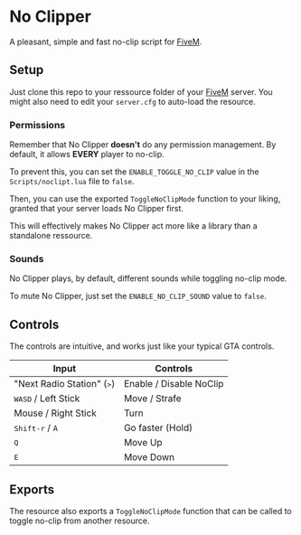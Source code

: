 # No Clipper # 

A pleasant, simple and fast no-clip script for [FiveM][5m].

## Setup ##

Just clone this repo to your ressource folder of your [FiveM][5m] server. You might also need to edit your `server.cfg` to auto-load the resource.

### Permissions ###

Remember that No Clipper **doesn't** do any permission management. By default, it allows **EVERY** player to no-clip.

To prevent this, you can set the `ENABLE_TOGGLE_NO_CLIP` value in the `Scripts/noclipt.lua` file to `false`.

Then, you can use the exported `ToggleNoClipMode` function to your liking, granted that your server loads No Clipper first.

This will effectively makes No Clipper act more like a library than a standalone ressource.

### Sounds ###

No Clipper plays, by default, different sounds while toggling no-clip mode.

To mute No Clipper, just set the `ENABLE_NO_CLIP_SOUND`  value to `false`.

## Controls ##

The controls are intuitive, and works just like your typical GTA controls.

| Input                                 | Controls                  |
|---------------------------------------|---------------------------|
| "Next Radio Station" (<kbd>></kbd>)   |  Enable / Disable NoClip  |
| <kbd>WASD</kbd> / Left Stick          |  Move / Strafe            |
| Mouse / Right Stick                   |  Turn                     |
| <kbd>Shift-r</kbd> / `A`              |  Go faster (Hold)         |
| <kbd>Q</kbd>                          |  Move Up                  |
| <kbd>E</kbd>                          |  Move Down                |

## Exports ##

The resource also exports a `ToggleNoClipMode` function that can be called to toggle no-clip from another resource.

[5m]: https://fivem.net "FiveM"